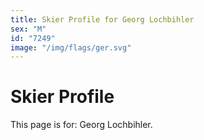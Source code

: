 ```yaml
---
title: Skier Profile for Georg Lochbihler
sex: "M"
id: "7249"
image: "/img/flags/ger.svg" 
---
```


# Skier Profile

This page is for: Georg Lochbihler.
    